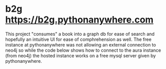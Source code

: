 # b2g https://b2g.pythonanywhere.com 
This project "consumes" a book into a graph db for ease of search and hopefully an intuitive UI for ease of comphrehension as well. The free instance at pythonanywhere was not allowing an external connection to neo4j so while the code below shows how to connect to the aura instance (from neo4j) the hosted instance works on a free mysql server given by pythonanywhere. 
